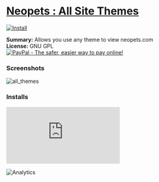 # [Neopets : All Site Themes](.)

[![Install](../../resources/image/install_button.jpg)](../../../../raw/master/scripts/Neopets_All_Site_Themes/89503.user.js)

**Summary:** Allows you use any theme to view neopets.com<br />
**License:** GNU GPL<br />
[![PayPal - The safer, easier way to pay online!](https://www.paypalobjects.com/en_US/i/btn/btn_donate_SM.gif "PayPal - The safer, easier way to pay online!")](https://goo.gl/DNfg2w)

### Screenshots

![all_themes](all_themes.png)

### Installs

![Daily installs](https://gm.wesley.eti.br/count.php?id=scripts/Neopets_All_Site_Themes/89503.user.js&type=image)

![Analytics](https://ga-beacon.appspot.com/UA-462297-6/master/Neopets_All_Site_Themes?pixel)
